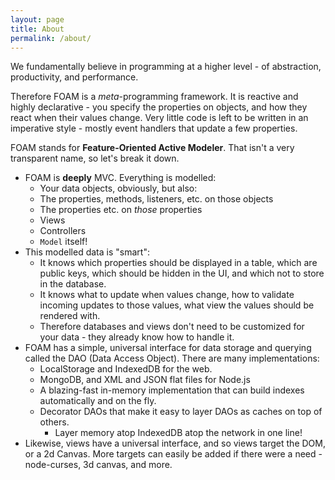```yaml
---
layout: page
title: About
permalink: /about/
---
```


We fundamentally believe in programming at a higher level - of abstraction, productivity, and performance.

Therefore FOAM is a _meta_-programming framework.
It is reactive and highly declarative - you specify the properties on objects, and how they react when their values change.
Very little code is left to be written in an imperative style - mostly event handlers that update a few properties.

FOAM stands for **Feature-Oriented Active Modeler**. That isn't a very transparent name, so let's break it down.

- FOAM is **deeply** MVC. Everything is modelled:
    - Your data objects, obviously, but also:
    - The properties, methods, listeners, etc. on those objects
    - The properties etc. on *those* properties
    - Views
    - Controllers
    - `Model` itself!
- This modelled data is "smart":
    - It knows which properties should be displayed in a table, which are public keys, which should be hidden in the UI, and which not to store in the database.
    - It knows what to update when values change, how to validate incoming updates to those values, what view the values should be rendered with.
    - Therefore databases and views don't need to be customized for your data - they already know how to handle it.
- FOAM has a simple, universal interface for data storage and querying called the DAO (Data Access Object). There are many implementations:
    - LocalStorage and IndexedDB for the web.
    - MongoDB, and XML and JSON flat files for Node.js
    - A blazing-fast in-memory implementation that can build indexes automatically and on the fly.
    - Decorator DAOs that make it easy to layer DAOs as caches on top of others.
        - Layer memory atop IndexedDB atop the network in one line!
- Likewise, views have a universal interface, and so views target the DOM, or a 2d Canvas. More targets can easily be added if there were a need - node-curses, 3d canvas, and more.

